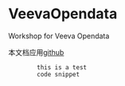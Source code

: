 # VeevaOpendata
Workshop for Veeva Opendata

本文档应用[github](https://pages.github.com/)


            this is a test
            code snippet
